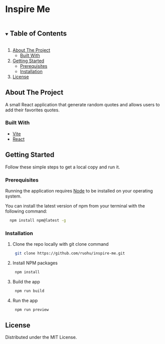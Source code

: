 # Inspire Me

<!-- TABLE OF CONTENTS -->
<details open="open">
  <summary><h2 style="display: inline-block">Table of Contents</h2></summary>
  <ol>
    <li>
      <a href="#about-the-project">About The Project</a>
      <ul>
        <li><a href="#built-with">Built With</a></li>
      </ul>
    </li>
    <li>
      <a href="#getting-started">Getting Started</a>
      <ul>
        <li><a href="#prerequisites">Prerequisites</a></li>
        <li><a href="#installation">Installation</a></li>
      </ul>
    </li>
    <li><a href="#license">License</a></li>
  </ol>
</details>


## About The Project

A small React application that generate random quotes and allows users to add their favorites quotes.

### Built With

* [Vite](https://vitejs.dev/)
* [React](https://react.dev/)


## Getting Started

Follow these simple steps to get a local copy and run it.

### Prerequisites

Running the application requires [Node](https://nodejs.org/en/) to be installed on your operating system.

You can install the latest version of npm from your terminal with the following command:
```sh
  npm install npm@latest -g
```

### Installation

1. Clone the repo locally with git clone command
   ```sh
    git clone https://github.com/ruohu/inspire-me.git
   ```
2. Install NPM packages
   ```sh
    npm install
   ```
3. Build the app
   ```sh
    npm run build
   ```
4. Run the app
   ```sh
    npm run preview
   ```


## License

Distributed under the MIT License.
